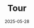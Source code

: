 ---
title: Tour
date: 2025-05-28
type: landing
sections:
  - block: slider
    content:
      slides:
        - title: 👋 Welcome to the SMPL
          content: Here, we are trying to learn from **Living** machinery...
          align: center
          background:
            image:
              filename: coders.jpg
              filters:
                brightness: 0.7
            position: right
            color: "#666"
        - title: Swimming gaits
          content: Just as Aristotle ever pondered why humans swing their arms while walking, we wonder for what E. coli do wobble spontaneously as they swim.
          align: left
          background:
            image:
              filename: wobble.png
              filters:
                brightness: 0.7
            position: center
            color: "#555"
        - title: Swimming in Complex Environments
          content: Comlex fluids, versatile boundaries, confinements
          align: right
          background:
            image:
              filename: welcome.jpg
              filters:
                brightness: 0.5
            position: center
            color: "#333"
          link:
            icon: graduation-cap
            icon_pack: fas
            text: Join Us
            url: ../contact/
        - title: Dynamics of actin filament in simple and biological flows
          content: Comlex fluids, versatile boundaries, confinements
          align: right
          background:
            image:
              filename: FlowingAF.png
              filters:
                brightness: 0.5
            position: center
            color: "#333"
          link:
            icon: graduation-cap
            icon_pack: fas
            text: Join Us
            url: ../contact/    
    design:
      slide_height: ""
      is_fullscreen: true
      loop: false
      interval: 2000
  - block: collection
    content:
      title: Soft Active Matter
      text: "# 

Soft matter physics, a subfield of condensed matter physics, encompasses the study of materials such as liquids, colloids, polymers, foams, gels, and biological systems, which exhibit complex behaviors governed by soft interactions and thermal fluctuations. In 1991, Pierre-Gilles de Gennes, a distinguished theoretical physicist, was awarded the Nobel Prize in Physics for his groundbreaking contributions to this field. His seminal lecture on _Soft Matter_ brought widespread attention to materials like droplets, adhesives, plastics, soap films, biological membranes, and soft tissues, which had previously been overlooked by physicists as too complex or disordered for rigorous study. De Gennes demonstrated that these systems could be described using fundamental physical principles, inspiring generations of scientists with his innovative approach and interdisciplinary vision. Over the past two decades, the study of _active matter_—self-driven systems that convert energy into directed motion, often referred to as _living matter_—has emerged as a vibrant frontier within soft matter physics, significantly advancing our understanding of non-equilibrium systems and their implications for condensed matter physics.


Founded in 2010, the Soft Matter Physics Laboratory (SMPL) at Northwest University’s School of Physics, led by Professor Guangyin Jing, Professor Yanan Liu, and Associate Professor Hao Luo, is at the forefront of research in active matter and non-equilibrium physics. The laboratory investigates novel phenomena and underlying physical mechanisms in soft matter and biophysics, with applications in swarm intelligence and medical health. Utilizing model systems such as living active matter, microorganisms, and cells, the SMPL employs cutting-edge experimental platforms, including high-resolution microswimmer tracking, digital microfluidic chips, and advanced microscopic optical imaging, combined with pattern recognition techniques. By integrating methodologies from condensed matter physics, statistical physics, fluid dynamics, molecular biology, numerical computation, and mathematical modeling, the lab explores autonomous motion at microscales, the non-equilibrium dynamics of energy input and conversion, and the principles governing information processing, feedback, and control in simple life forms. The SMPL aims to elucidate the physical laws underlying the transition from individual to collective behaviors and from simple to complex systems in active matter, as well as the evolutionary progression of life forms. These efforts provide a physical foundation for addressing critical challenges in medical health and developing innovative technological solutions." 
  - block: collection
    content:
      title: Swimming gaits of growing bacteria
      text: "How the bacteria behave when subjected to flow, boundary and at different phenotype?"
      image:
        filename: images/group2020.jpg
      count: 5
      filters:
        folders:
          - publication
        publication_type: article
---